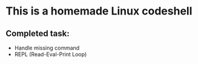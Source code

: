 # This is a homemade Linux codeshell
## Completed task:
- Handle missing command
- REPL (Read-Eval-Print Loop)
